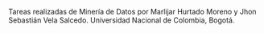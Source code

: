 
Tareas realizadas de Minería de Datos
por Marlijar Hurtado Moreno y Jhon Sebastián Vela Salcedo.
Universidad Nacional de Colombia, Bogotá. 

